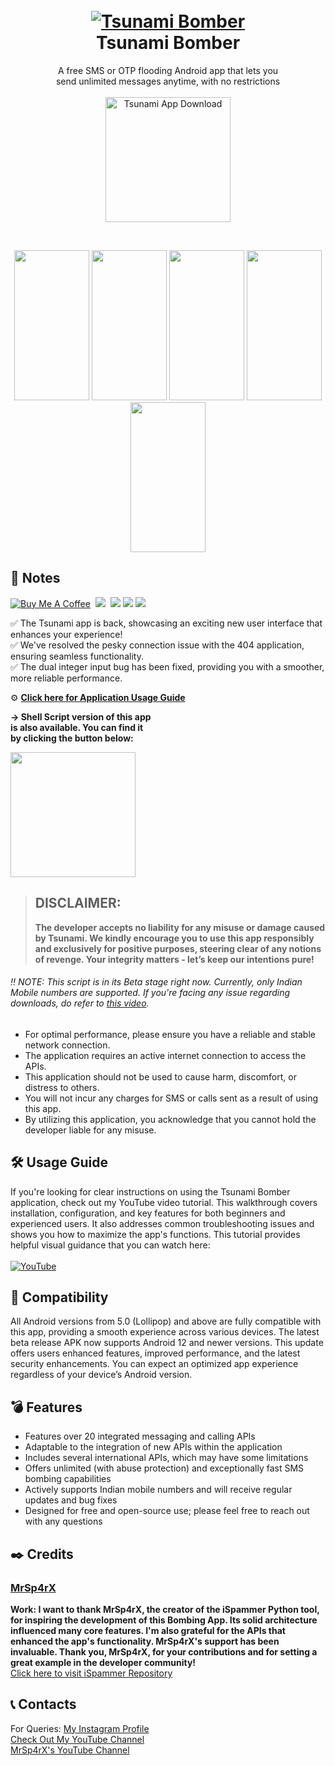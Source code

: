 <h1 align="center">
  <br>
  <a href="https://github.com/utsanjan/Tsunami-Bomber-Android">
  <img src="https://lh3.googleusercontent.com/-B7t6k6KbV2Y/YJRP6aDUcFI/AAAAAAAAgtE/9fnBeyq5whEXRcuVVFEq6BgJdBrcVJBCQCLcBGAsYHQ/s16000/splash.png"
  alt="Tsunami Bomber">
  </a><br>
  Tsunami Bomber
  <br>
</h1>
 
<p align="center">A free SMS or OTP flooding Android app that lets you<br>send unlimited messages anytime, with no restrictions<br><br>

<a href="https://github.com/utsanjan/Tsunami-Bomber-Android/releases">
<img src="https://bit.ly/3Ee49cs" alt="Tsunami App Download" width="200" height"auto"></a></p><br>
<p align="center">
<img src="https://github.com/user-attachments/assets/b29e8364-8609-453e-b158-e69773137b15" width=120 height=240> <img src="https://github.com/user-attachments/assets/3964b55b-2877-43c9-b9b0-835bef3c12ce" width=120 height=240> <img src="https://github.com/user-attachments/assets/73fd25ac-84c2-4ca7-9959-7db97943f085" width=120 height=240> <img src="https://github.com/user-attachments/assets/81eeb0af-a008-4ed4-9856-cbd940c933d2" width=120 height=240> <img src="https://github.com/user-attachments/assets/a7961797-870e-4db3-9385-d7f2d1c65724" width=120 height=240> </p>


## 📝 Notes
[![Buy Me A Coffee](https://img.shields.io/badge/Buy_Me_A_Coffee-FFDD00?style=flat&logo=buy-me-a-coffee&logoColor=black)](https://www.buymeacoffee.com/utsanjan)‎ ‎
[![](https://dcbadge.limes.pink/api/server/uavTPkr?style=flat)](https://discord.gg/bvzTHWnD3n)‎ ‎ 
[![](https://img.shields.io/github/languages/count/utsanjan/Tsunami-Bomber-Android?style=flat)](https://github.com/utsanjan/Tsunami-Bomber-Android/search?l=shell)‎ ‎
[![](https://img.shields.io/github/license/utsanjan/Tsunami-Bomber-Android?logoColor=red&style=flat)](https://github.com/utsanjan/Tsunami-Bomber-Android/blob/main/LICENSE)‎ ‎
[![](https://img.shields.io/github/languages/top/utsanjan/Tsunami-Bomber-Android?color=light%20green&style=flat)](https://github.com/utsanjan/Tsunami-Bomber-Android)‎ ‎ <br>

✅ The Tsunami app is back, showcasing an exciting new user interface that enhances your experience!<br> 
✅ We've resolved the pesky connection issue with the 404 application, ensuring seamless functionality.<br> 
✅ The dual integer input bug has been fixed, providing you with a smoother, more reliable performance.

⚙ **[Click here for Application Usage Guide](#%EF%B8%8F-usage-guide)** <br>

**→ Shell Script version of this app<br>
is also available. You can find it<br>
by clicking the button below:** <br>

<a href="https://github.com/utsanjan/Tsunami-Bomber"><img src="https://bit.ly/37QPnfq" width="200" height="auto"></a>
> ## DISCLAIMER:
> **The developer accepts no liability for any misuse or damage caused by Tsunami. We kindly encourage you to use this app responsibly and exclusively for positive purposes, steering clear of any notions of revenge. Your integrity matters - let’s keep our intentions pure!**

###### ‼️ NOTE: This script is in its Beta stage right now. Currently, only Indian Mobile numbers are supported. If you're facing any issue regarding downloads, do refer to [this video](https://youtu.be/Z_gKRgbhkqA).
- For optimal performance, please ensure you have a reliable and stable network connection.
- The application requires an active internet connection to access the APIs.
- This application should not be used to cause harm, discomfort, or distress to others.
- You will not incur any charges for SMS or calls sent as a result of using this app.
- By utilizing this application, you acknowledge that you cannot hold the developer liable for any misuse.

## 🛠️ Usage Guide
If you're looking for clear instructions on using the Tsunami Bomber application, check out my YouTube video tutorial. This walkthrough covers installation, configuration, and key features for both beginners and experienced users. It also addresses common troubleshooting issues and shows you how to maximize the app's functions. This tutorial provides helpful visual guidance that you can watch here:<br><br>
<a href="https://youtu.be/w7bO0Cotu5A"><img alt="YouTube" title="UsageGuide" src="https://lh3.googleusercontent.com/-AsfTwhCD4i8/YJ9EiIaGTOI/AAAAAAAAg7o/67sw20Tc4d4jbLCnyftfcsQvKYjKGM3hQCLcBGAsYHQ/w320-h180/imageonline-co-roundcorner.png"/></a>

## 📱 Compatibility
All Android versions from 5.0 (Lollipop) and above are fully compatible with this app, providing a smooth experience across various devices. The latest beta release APK now supports Android 12 and newer versions. This update offers users enhanced features, improved performance, and the latest security enhancements. You can expect an optimized app experience regardless of your device’s Android version.

## 💣 Features

- Features over 20 integrated messaging and calling APIs  
- Adaptable to the integration of new APIs within the application  
- Includes several international APIs, which may have some limitations  
- Offers unlimited (with abuse protection) and exceptionally fast SMS bombing capabilities  
- Actively supports Indian mobile numbers and will receive regular updates and bug fixes  
- Designed for free and open-source use; please feel free to reach out with any questions  

## ✒️ Credits 
### [MrSp4rX](https://github.com/MrSp4rX)<br>
**Work: I want to thank MrSp4rX, the creator of the iSpammer Python tool, for inspiring the development of this Bombing App. Its solid architecture influenced many core features. I'm also grateful for the APIs that enhanced the app's functionality. MrSp4rX's support has been invaluable. Thank you, MrSp4rX, for your contributions and for setting a great example in the developer community!** <br>
[Click here to visit iSpammer Repository](https://github.com/MrSp4rX/iSpammer)

## 📞 Contacts

For Queries: [My Instagram Profile](https://www.instagram.com/utsanjan/)  
[Check Out My YouTube Channel](https://www.youtube.com/DopeSatan) <br>
[MrSp4rX's YouTube Channel](https://www.youtube.com/c/D4rkH4cker5)

